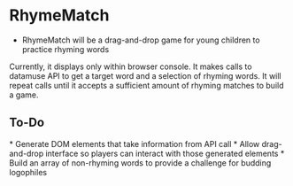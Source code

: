 # RhymeMatch
* RhymeMatch will be a drag-and-drop game for young children to practice rhyming words

Currently, it displays only within browser console. It makes calls to datamuse API to get a target word and a selection of rhyming words. It will repeat calls until it accepts a sufficient amount of rhyming matches to build a game.

<h2>To-Do</h2>
* Generate DOM elements that take information from API call
* Allow drag-and-drop interface so players can interact with those generated elements
* Build an array of non-rhyming words to provide a challenge for budding logophiles
